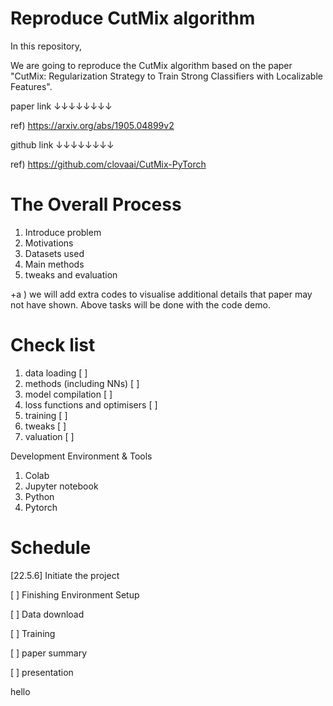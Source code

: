 # Reproduce CutMix algorithm


In this repository,

We are going to reproduce the CutMix algorithm based on the paper "CutMix: Regularization Strategy to Train Strong Classifiers with Localizable Features".

paper link ↓↓↓↓↓↓↓↓

ref) https://arxiv.org/abs/1905.04899v2

github link ↓↓↓↓↓↓↓↓

ref) https://github.com/clovaai/CutMix-PyTorch

# The Overall Process

1. Introduce problem
2. Motivations
3. Datasets used
4. Main methods
5. tweaks and evaluation

+a ) we will add extra codes to visualise additional details that paper may not have shown.
Above tasks will be done with the code demo.

# Check list

1. data loading [ ]
2. methods (including NNs) [ ]
3. model compilation [ ]
4. loss functions and optimisers [ ]
5. training [ ]
6. tweaks [ ]
7. valuation [ ]

Development Environment & Tools

1. Colab
2. Jupyter notebook
3. Python
4. Pytorch

# Schedule

[22.5.6] Initiate the project

[ ] Finishing Environment Setup

[ ] Data download

[ ] Training

[ ] paper summary

[ ] presentation


hello








